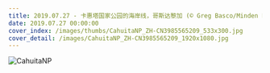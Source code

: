 ```yaml
---
title: 2019.07.27 - 卡惠塔国家公园的海岸线，哥斯达黎加 (© Greg Basco/Minden Pictures)
date: 2019.07.27 00:00:00
cover_index: /images/thumbs/CahuitaNP_ZH-CN3985565209_533x300.jpg
cover_detail: /images/CahuitaNP_ZH-CN3985565209_1920x1080.jpg
---
```


![CahuitaNP](/images/CahuitaNP_ZH-CN3985565209_1920x1080.jpg)
